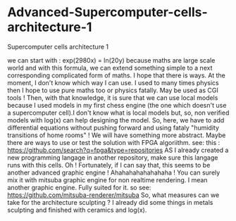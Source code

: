# Advanced-Supercomputer-cells-architecture-1
Supercomputer cells architecture 1

we can start with : exp(2980x) = ln(20y) because maths are large scale world and with this formula, we can extend something simple to a next corresponding complicated form of maths. I hope that there is ways. At the moment, I don't know which way I can use. I used to many times physics then I hope to use pure maths too or physics fatally. May be used as CGI tools ! Then, with that knowledge, it is sure that we can use local models because I used models in my first chess engine (the one which doesn't use a supercomputer cell).I don't know what is local models but, so, non verified models with log(x) can help designing the model. So, here, we have to add differential equations without pushing forward and using fataly "humidity transitions of home rooms" ! We will have something more abstract. 
Maybe there are ways to use or test the solution with FPGA algoriithm. see: this : https://github.com/search?q=fpga&type=repositories
AS I already created a new programming langage in another repository, make sure this langage runs with this cells. Oh ! Fortunately, if I can say that, this seems to be another advanced graphic engine ! Ahahahahahahahaha ! You can surely mix it with mitsuba graphic engine for non realtime rendering. I mean another graphic engine. Fully suited for it.
so see: https://github.com/mitsuba-renderer/mitsuba
So, what measures can we take for the architecture sculpting ? I already did some things in metals sculpting and finished with ceramics and log(x).
